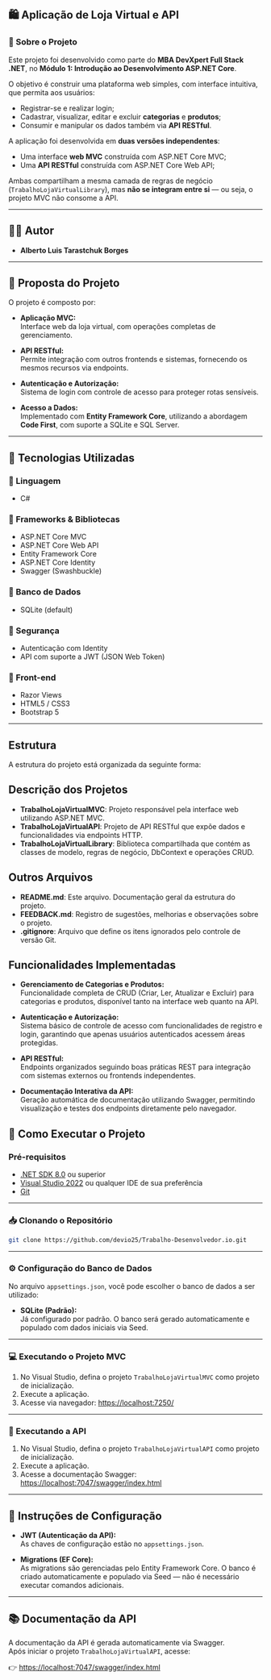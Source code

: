 ## 🛍️ Aplicação de Loja Virtual e API

### 📖 Sobre o Projeto

Este projeto foi desenvolvido como parte do **MBA DevXpert Full Stack .NET**, no **Módulo 1: Introdução ao Desenvolvimento ASP.NET Core**.

O objetivo é construir uma plataforma web simples, com interface intuitiva, que permita aos usuários:

- Registrar-se e realizar login;
- Cadastrar, visualizar, editar e excluir **categorias** e **produtos**;
- Consumir e manipular os dados também via **API RESTful**.

A aplicação foi desenvolvida em **duas versões independentes**:

- Uma interface **web MVC** construída com ASP.NET Core MVC;
- Uma **API RESTful** construída com ASP.NET Core Web API;

Ambas compartilham a mesma camada de regras de negócio (`TrabalhoLojaVirtualLibrary`), mas **não se integram entre si** — ou seja, o projeto MVC não consome a API.

---

## 👨‍💻 Autor

- **Alberto Luis Tarastchuk Borges**

---

## 🎯 Proposta do Projeto

O projeto é composto por:

- **Aplicação MVC:**  
  Interface web da loja virtual, com operações completas de gerenciamento.

- **API RESTful:**  
  Permite integração com outros frontends e sistemas, fornecendo os mesmos recursos via endpoints.

- **Autenticação e Autorização:**  
  Sistema de login com controle de acesso para proteger rotas sensíveis.

- **Acesso a Dados:**  
  Implementado com **Entity Framework Core**, utilizando a abordagem **Code First**, com suporte a SQLite e SQL Server.

---

## 🧰 Tecnologias Utilizadas

### 🔷 Linguagem
- C#

### 🔷 Frameworks & Bibliotecas
- ASP.NET Core MVC
- ASP.NET Core Web API
- Entity Framework Core
- ASP.NET Core Identity
- Swagger (Swashbuckle)

### 🔷 Banco de Dados
- SQLite (default)

### 🔷 Segurança
- Autenticação com Identity
- API com suporte a JWT (JSON Web Token)

### 🔷 Front-end
- Razor Views
- HTML5 / CSS3
- Bootstrap 5

---

## Estrutura

A estrutura do projeto está organizada da seguinte forma:

## Descrição dos Projetos

- **TrabalhoLojaVirtualMVC**: Projeto responsável pela interface web utilizando ASP.NET MVC.
- **TrabalhoLojaVirtualAPI**: Projeto de API RESTful que expõe dados e funcionalidades via endpoints HTTP.
- **TrabalhoLojaVirtualLibrary**: Biblioteca compartilhada que contém as classes de modelo, regras de negócio, DbContext e operações CRUD.

## Outros Arquivos

- **README.md**: Este arquivo. Documentação geral da estrutura do projeto.
- **FEEDBACK.md**: Registro de sugestões, melhorias e observações sobre o projeto.
- **.gitignore**: Arquivo que define os itens ignorados pelo controle de versão Git.

## Funcionalidades Implementadas

- **Gerenciamento de Categorias e Produtos:**  
  Funcionalidade completa de CRUD (Criar, Ler, Atualizar e Excluir) para categorias e produtos, disponível tanto na interface web quanto na API.

- **Autenticação e Autorização:**  
  Sistema básico de controle de acesso com funcionalidades de registro e login, garantindo que apenas usuários autenticados acessem áreas protegidas.

- **API RESTful:**  
  Endpoints organizados seguindo boas práticas REST para integração com sistemas externos ou frontends independentes.

- **Documentação Interativa da API:**  
  Geração automática de documentação utilizando Swagger, permitindo visualização e testes dos endpoints diretamente pelo navegador.


## 🚀 Como Executar o Projeto

### Pré-requisitos

- [.NET SDK 8.0](https://dotnet.microsoft.com/download) ou superior  
- [Visual Studio 2022](https://visualstudio.microsoft.com/pt-br/) ou qualquer IDE de sua preferência  
- [Git](https://git-scm.com/)

---

### 📥 Clonando o Repositório

```bash
git clone https://github.com/devio25/Trabalho-Desenvolvedor.io.git
```

---

### ⚙️ Configuração do Banco de Dados

No arquivo `appsettings.json`, você pode escolher o banco de dados a ser utilizado:

- **SQLite (Padrão):**  
  Já configurado por padrão. O banco será gerado automaticamente e populado com dados iniciais via Seed.

---

### 💻 Executando o Projeto MVC

1. No Visual Studio, defina o projeto `TrabalhoLojaVirtualMVC` como projeto de inicialização.
2. Execute a aplicação.
3. Acesse via navegador: [https://localhost:7250/](https://localhost:7250/)

---

### 🔌 Executando a API

1. No Visual Studio, defina o projeto `TrabalhoLojaVirtualAPI` como projeto de inicialização.
2. Execute a aplicação.
3. Acesse a documentação Swagger:  
   [https://localhost:7047/swagger/index.html](https://localhost:7047/swagger/index.html)

---

## 🔐 Instruções de Configuração

- **JWT (Autenticação da API):**  
  As chaves de configuração estão no `appsettings.json`.

- **Migrations (EF Core):**  
  As migrations são gerenciadas pelo Entity Framework Core. O banco é criado automaticamente e populado via Seed — não é necessário executar comandos adicionais.

---

## 📚 Documentação da API

A documentação da API é gerada automaticamente via Swagger.  
Após iniciar o projeto `TrabalhoLojaVirtualAPI`, acesse:

👉 [https://localhost:7047/swagger/index.html](https://localhost:7047/swagger/index.html)